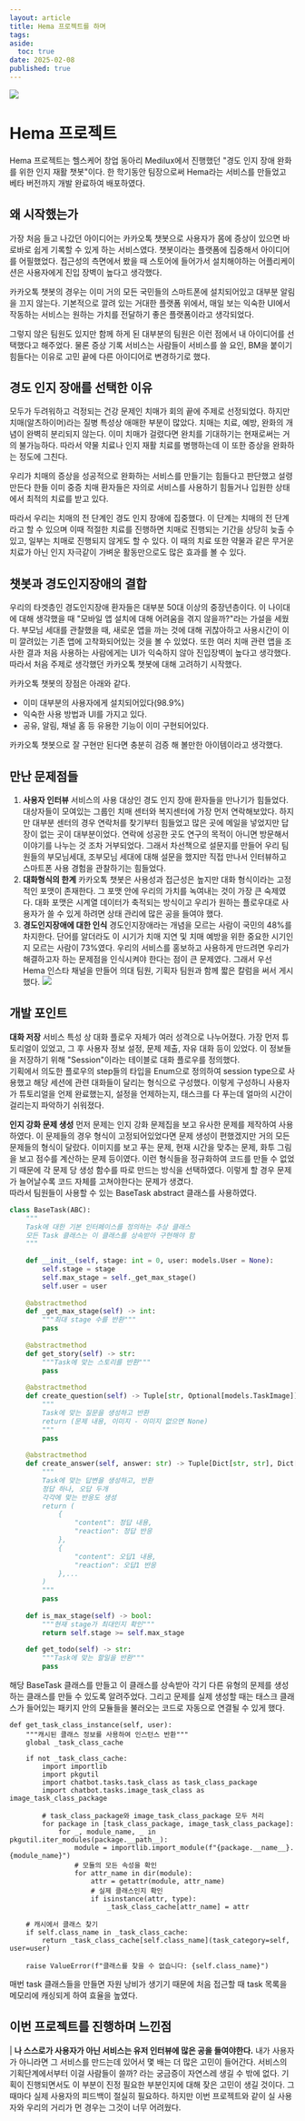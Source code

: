 ```yaml
---
layout: article
title: Hema 프로젝트를 하며
tags: 
aside:
  toc: true
date: 2025-02-08
published: true
---
```

![](../assets/images/postImages/Frame%2036936.png)

# Hema 프로젝트
Hema 프로젝트는 헬스케어 창업 동아리 Medilux에서 진행했던 "경도 인지 장애 완화를 위한 인지 재활 챗봇"이다. 한 학기동안 팀장으로써 Hema라는 서비스를 만들었고 베타 버전까지 개발 완료하여 배포하였다.

## 왜 시작했는가
가장 처음 들고 나갔던 아이디어는 카카오톡 챗봇으로 사용자가 몸에 증상이 있으면 바로바로 쉽게 기록할 수 있게 하는 서비스였다. 챗봇이라는 플랫폼에 집중해서 아이디어를 어필했었다. 접근성의 측면에서 봤을 때 스토어에 들어가서 설치해야하는 어플리케이션은 사용자에게 진입 장벽이 높다고 생각했다.  

카카오톡 챗봇의 경우는 이미 거의 모든 국민들의 스마트폰에 설치되어있고 대부분 알림을 끄지 않는다. 기본적으로 깔려 있는 거대한 플랫폼 위에서, 매일 보는 익숙한 UI에서 작동하는 서비스는 원하는 가치를 전달하기 좋은 플랫폼이라고 생각되었다.  

그렇지 않은 팀원도 있지만 함께 하게 된 대부분의 팀원은 이런 점에서 내 아이디어를 선택했다고 해주었다. 물론 증상 기록 서비스는 사람들이 서비스를 쓸 요인, BM을 붙이기 힘들다는 이유로 고민 끝에 다른 아이디어로 변경하기로 했다. 

## 경도 인지 장애를 선택한 이유
모두가 두려워하고 걱정되는 건강 문제인 치매가 회의 끝에 주제로 선정되었다. 하지만 치매(알츠하이머)라는 질병 특성상 애매한 부분이 많았다. 치매는 치료, 예방, 완화의 개념이 완벽히 분리되지 않는다. 이미 치매가 걸렸다면 완치를 기대하기는 현재로써는 거의 불가능하다. 따라서 약물 치료나 인지 재활 치료를 병행하는데 이 또한 증상을 완화하는 정도에 그친다.  

우리가 치매의 증상을 성공적으로 완화하는 서비스를 만들기는 힘들다고 판단했고 설령 만든다 한들 이미 중증 치매 환자들은 자의로 서비스를 사용하기 힘들거나 입원한 상태에서 최적의 치료를 받고 있다.  

따라서 우리는 치매의 전 단계인 경도 인지 장애에 집중했다. 이 단계는 치매의 전 단계라고 할 수 있으며 이때 적절한 치료를 진행하면 치매로 진행되는 기간을 상당히 늦출 수 있고, 일부는 치매로 진행되지 않게도 할 수 있다. 이 때의 치료 또한 약물과 같은 무거운 치료가 아닌 인지 자극같이 가벼운 활동만으로도 많은 효과를 볼 수 있다.  

## 챗봇과 경도인지장애의 결합
우리의 타겟층인 경도인지장애 환자들은 대부분 50대 이상의 중장년층이다. 이 나이대에 대해 생각했을 때 "모바일 앱 설치에 대해 어려움을 겪지 않을까?"라는 가설을 세웠다. 부모님 세대를 관찰했을 때, 새로운 앱을 까는 것에 대해 귀찮아하고 사용시간이 이미 깔려있는 기존 앱에 고착화되어있는 것을 볼 수 있었다. 또한 여러 치매 관련 앱을 조사한 결과 처음 사용하는 사람에게는 UI가 익숙하지 않아 진입장벽이 높다고 생각했다. 따라서 처음 주제로 생각했던 카카오톡 챗봇에 대해 고려하기 시작했다.  

카카오톡 챗봇의 장점은 아래와 같다.
- 이미 대부분의 사용자에게 설치되어있다(98.9%)
- 익숙한 사용 방법과 UI를 가지고 있다.
- 공유, 알림, 채널 홈 등 유용한 기능이 이미 구현되어있다.

카카오톡 챗봇으로 잘 구현만 된다면 충분히 검증 해 볼만한 아이템이라고 생각했다.

## 만난 문제점들

1. **사용자 인터뷰**
   서비스의 사용 대상인 경도 인지 장애 환자들을 만나기가 힘들었다. 대상자들이 모여있는 그룹인 치매 센터와 복지센터에 가장 먼저 연락해보았다. 하지만 대부분 센터의 경우 연락처를 찾기부터 힘들었고 많은 곳에 메일을 넣었지만 답장이 없는 곳이 대부분이었다. 연락에 성공한 곳도 연구의 목적이 아니면 방문해서 이야기를 나누는 것 조차 거부되었다. 
   그래서 차선책으로 설문지를 만들어 우리 팀원들의 부모님세대, 조부모님 세대에 대해 설문을 했지만 직접 만나서 인터뷰하고 스마트폰 사용 경험을 관찰하기는 힘들었다.
2. **대화형식의 한계**
   카카오톡 챗봇은 사용성과 접근성은 높지만 대화 형식이라는 고정 적인 포맷이 존재한다. 그 포맷 안에 우리의 가치를 녹여내는 것이 가장 큰 숙제였다. 대화 포맷은 시계열 데이터가 축적되는 방식이고 우리가 원하는 플로우대로 사용자가 쓸 수 있게 하려면 상태 관리에 많은 공을 들여야 했다. 
3. **경도인지장애에 대한 인식**
   경도인지장애라는 개념을 모르는 사람이 국민의 48%를 차지한다. 단어를 알더라도 이 시기가 치매 지연 및 치매 예방을 위한 중요한 시기인지 모르는 사람이 73%였다. 우리의 서비스를 홍보하고 사용하게 만드려면 우리가 해결하고자 하는 문제점을 인식시켜야 한다는 점이 큰 문제였다.
   그래서 우선 Hema 인스타 채널을 만들어 의대 팀원, 기획자 팀원과 함께 짧은 칼럼을 써서 게시했다.
![](../assets/images/postImages/Hema%20인스타.png)

## 개발 포인트

**대화 저장**
서비스 특성 상 대화 플로우 자체가 여러 성격으로 나누어졌다. 가장 먼저 튜토리얼이 있었고, 그 후 사용자 정보 설정, 문제 제출, 자유 대화 등이 있었다. 이 정보들을 저장하기 위해 "Session"이라는 테이블로 대화 플로우를 정의했다.  
기획에서 의도한 플로우의 step들의 타입을 Enum으로 정의하여 session type으로 사용했고 해당 세션에 관련 대화들이 달리는 형식으로 구성했다. 이렇게 구성하니 사용자가 튜토리얼을 언제 완료했는지, 설정을 언제하는지, 태스크를 다 푸는데 얼마의 시간이 걸리는지 파악하기 쉬워졌다.

**인지 강화 문제 생성**
먼저 문제는 인지 강화 문제집을 보고 유사한 문제를 제작하여 사용하였다. 이 문제들의 경우 형식이 고정되어있었다면 문제 생성이 편했겠지만 거의 모든 문제들의 형식이 달랐다. 이미지를 보고 푸는 문제, 현재 시간을 맞추는 문제, 화투 그림을 보고 점수를 계산하는 문제 등이였다. 이런 형식들을 정규화하여 코드를 만들 수 없었기 때문에 각 문제 당 생성 함수를 따로 만드는 방식을 선택하였다. 이렇게 할 경우 문제가 늘어날수록 코드 자체를 고쳐야한다는 문제가 생겼다.  
따라서 팀원들이 사용할 수 있는 BaseTask abstract 클래스를 사용하였다. 
```python
class BaseTask(ABC):
    """
    Task에 대한 기본 인터페이스를 정의하는 추상 클래스
    모든 Task 클래스는 이 클래스를 상속받아 구현해야 함
    """
    
    def __init__(self, stage: int = 0, user: models.User = None):
        self.stage = stage
        self.max_stage = self._get_max_stage()
        self.user = user
        
    @abstractmethod
    def _get_max_stage(self) -> int:
        """최대 stage 수를 반환"""
        pass
    
    @abstractmethod
    def get_story(self) -> str:
        """Task에 맞는 스토리를 반환"""
        pass
    
    @abstractmethod
    def create_question(self) -> Tuple[str, Optional[models.TaskImage]]:
        """
        Task에 맞는 질문을 생성하고 반환
        return (문제 내용, 이미지 - 이미지 없으면 None)
        """
        pass
        
    @abstractmethod
    def create_answer(self, answer: str) -> Tuple[Dict[str, str], Dict[str, str], Dict[str, str]]:
        """
        Task에 맞는 답변을 생성하고, 반환
        정답 하나, 오답 두개
        각각에 맞는 반응도 생성
        return (
            {
                "content": 정답 내용,
                "reaction": 정답 반응
            },
            {
                "content": 오답1 내용,
                "reaction": 오답1 반응
            },...
        )
        """
        pass
    
    def is_max_stage(self) -> bool:
        """현재 stage가 최대인지 확인"""
        return self.stage >= self.max_stage
    
    def get_todo(self) -> str:
        """Task에 맞는 할일을 반환"""
        pass

```
해당 BaseTask 클래스를 만들고 이 클래스를 상속받아 각기 다른 유형의 문제를 생성하는 클래스를 만들 수 있도록 알려주었다. 그리고 문제를 실제 생성할 때는 태스크 클래스가 들어있는 패키지 안의 모듈들을 불러오는 코드로 자동으로 연결될 수 있게 했다.
```
def get_task_class_instance(self, user):
    """캐시된 클래스 정보를 사용하여 인스턴스 반환"""
    global _task_class_cache
    
    if not _task_class_cache:
        import importlib
        import pkgutil
        import chatbot.tasks.task_class as task_class_package
        import chatbot.tasks.image_task_class as image_task_class_package

        # task_class_package와 image_task_class_package 모두 처리
        for package in [task_class_package, image_task_class_package]:
            for _, module_name, _ in pkgutil.iter_modules(package.__path__):
                module = importlib.import_module(f"{package.__name__}.{module_name}")
                # 모듈의 모든 속성을 확인
                for attr_name in dir(module):
                    attr = getattr(module, attr_name)
                    # 실제 클래스인지 확인
                    if isinstance(attr, type):
                        _task_class_cache[attr_name] = attr
    
    # 캐시에서 클래스 찾기
    if self.class_name in _task_class_cache:
        return _task_class_cache[self.class_name](task_category=self, user=user)
    
    raise ValueError(f"클래스를 찾을 수 없습니다: {self.class_name}")
```
매번 task 클래스들을 만들면 자원 낭비가 생기기 때문에 처음 접근할 때 task 목록을 메모리에 캐싱되게 하여 효율을 높였다.


## 이번 프로젝트를 진행하며 느낀점

| **나 스스로가 사용자가 아닌 서비스는 유저 인터뷰에 많은 공을 들여야한다.**
내가 사용자가 아니라면 그 서비스를 만드는데 있어서 몇 배는 더 많은 고민이 들어간다. 서비스의 기획단계에서부터 이걸 사람들이 쓸까? 라는 궁금증이 자연스레 생길 수 밖에 없다. 기획이 진행되면서도 이 부분이 진정 필요한 부분인지에 대해 잦은 고민이 생길 것이다. 그때마다 실제 사용자의 피드백이 절실히 필요하다. 하지만 이번 프로젝트와 같이 실 사용자와 우리의 거리가 먼 경우는 그것이 너무 어려웠다. 

